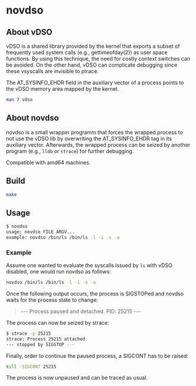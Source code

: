# novdso

## About vDSO

vDSO is a shared library provided by the kernel that exports a subset of
frequently used system calls (e.g., gettimeofday(2)) as user space functions.
By using this technique, the need for costly context switches can be avoided.
On the other hand, vDSO can complicate debugging since these vsyscalls are
invisible to ptrace.

The AT_SYSINFO_EHDR field in the auxiliary vector of a process points to the
vDSO memory area mapped by the kernel.

```bash
man 7 vdso
```

## About novdso

novdso is a small wrapper programm that forces the wrapped process to not use
the vDSO lib by overwriting the AT_SYSINFO_EHDR tag in its auxiliary vector.
Afterwards, the wrapped process can be seized by another program (e.g., `lldb`
or `strace`) for further debugging.

Compatible with amd64 machines.

## Build

```bash
make
```

## Usage

```bash
$ novdso
usage: novdso FILE ARGV...
example: novdso /bin/ls /bin/ls -l -i -s -a
```

### Example

Assume one wanted to evaluate the syscalls issued by `ls` with vDSO disabled,
one would run novdso as follows:

```bash
novdso /bin/ls /bin/ls -l -i -s -a
```

Once the following output occurs, the process is SIGSTOPed and novdso waits
for the process state to change:

> --- Process paused and detached. PID: 25215 ---

The process can now be seized by strace:

```bash
$ strace -p 25215
strace: Process 25215 attached
--- stopped by SIGSTOP ---
```

Finally, order to continue the paused process, a SIGCONT has to be raised:

```bash
kill -SIGCONT 25215
```

The process is now unpaused and can be traced as usual.
